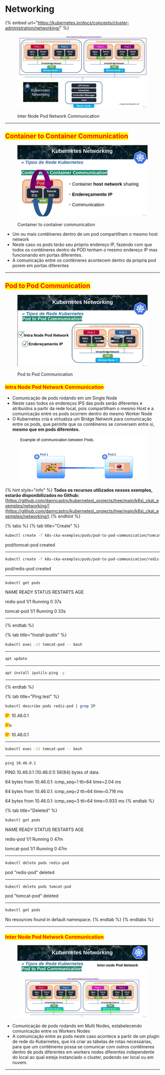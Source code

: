 # Networking

{% embed url="https://kubernetes.io/docs/concepts/cluster-administration/networking/" %}

<figure><img src="../.gitbook/assets/image (49).png" alt=""><figcaption><p>Inter Node Pod Network Communication</p></figcaption></figure>

***

## <mark style="color:red;">Container to Container Communication</mark>

<figure><img src="../.gitbook/assets/image (50).png" alt=""><figcaption><p>Container to container communication</p></figcaption></figure>

* Um ou mais contêineres dentro de um pod compartilham o mesmo host network
* Neste caso os pods terão seu próprio endereço IP, fazendo com que todos os contêineres dentro da POD tenham o mesmo endereço IP mas funcionando em portas diferentes.
* A comunicação entre os contêineres acontecem dentro da própria pod porem em portas diferentes

***

## <mark style="color:red;">Pod to Pod Communication</mark>

<figure><img src="../.gitbook/assets/image (51).png" alt=""><figcaption><p>Pod to Pod Communication</p></figcaption></figure>

### <mark style="color:red;">Intra Node Pod Network Communication</mark>

* Comunicação de pods rodando em um Single Node
* Neste caso todos os endereços IPS das pods serão diferentes e atribuídos a partir da rede local, pois compartilham o mesmo Host e a comunicação entre os pods ocorrem dentro do mesmo Worker Node
* O Kubernetes cria e virtualiza um Bridge Network para comunicação entre os pods, que permite que os contêineres se conversem entre si, **mesmo que em pods diferentes.**

<figure><img src="../.gitbook/assets/image (53).png" alt=""><figcaption></figcaption></figure>

{% hint style="info" %}
**Todos os recursos utilizados nesses exemplos, estarão disponibilizados no Github:** [https://github.com/danncastro/kubernetes\_projects/tree/main/k8s\_cka\_exemples/networking/](https://github.com/danncastro/kubernetes\_projects/tree/main/k8s\_cka\_exemples/networking/)
{% endhint %}

{% tabs %}
{% tab title="Create" %}
```bash
kubectl create -f k8s-cka-exemples/pods/pod-to-pod-communication/tomcat.yml
```

pod/tomcat-pod created

***

```bash
kubectl create -f k8s-cka-exemples/pods/pod-to-pod-communication/redis.yml
```

pod/redis-pod created  &#x20;

***

```bash
kubectl get pods
```

NAME                               READY                  STATUS                     RESTARTS               AGE      &#x20;

redis-pod                         1/1                         Running                     0                               37s&#x20;

tomcat-pod                      1/1                         Running                     0                               33s

***
{% endtab %}

{% tab title="Install iputils" %}
```bash
kubectl exec -it tomcat-pod -- bash
```

***

```bash
apt update
```

***

```bash
apt install iputils-ping -y
```

***
{% endtab %}

{% tab title="Ping test" %}
```bash
kubectl describe pods redis-pod | grep IP
```

<mark style="color:red;">IP</mark>:                                                  10.46.0.1&#x20;

<mark style="color:red;">IP</mark>s:&#x20;

&#x20;   <mark style="color:red;">IP</mark>: 10.46.0.1

***

```bash
kubectl exec -it tomcat-pod -- bash
```

***

```
ping 10.46.0.1 
```

PING 10.46.0.1 (10.46.0.1) 56(84) bytes of data.

64 bytes from 10.46.0.1: icmp\_seq=1 ttl=64 time=2.04 ms

64 bytes from 10.46.0.1: icmp\_seq=2 ttl=64 time=0.716 ms

64 bytes from 10.46.0.1: icmp\_seq=3 ttl=64 time=0.933 ms
{% endtab %}

{% tab title="Deleted" %}
```bash
kubectl get pods
```

NAME                               READY                  STATUS                     RESTARTS               AGE      &#x20;

redis-pod                         1/1                         Running                     0                               47m&#x20;

tomcat-pod                      1/1                         Running                     0                               47m

***

```bash
kubectl delete pods redis-pod
```

pod "redis-pod" deleted

***

```bash
kubectl delete pods tomcat-pod
```

pod "tomcat-pod" deleted

***

```bash
kubectl get pods
```

No resources found in default namespace.
{% endtab %}
{% endtabs %}

***

### <mark style="color:red;">Inter Node Pod Network Communication</mark>

<figure><img src="../.gitbook/assets/image (52).png" alt=""><figcaption></figcaption></figure>

* Comunicação de pods rodando em Multi Nodes, estabelecendo comunicação entre os Workers Nodes
* A comunicação entre as pods neste caso acontece a partir de um plugin de rede do Kubernetes, que irá criar as tabelas de rotas necessárias, para que um contêineres possa se comunicar com outros contêineres dentro de pods diferentes em workers nodes diferentes independente do local ao qual esteja instanciado o cluster, podendo ser local ou em nuvem.

***
